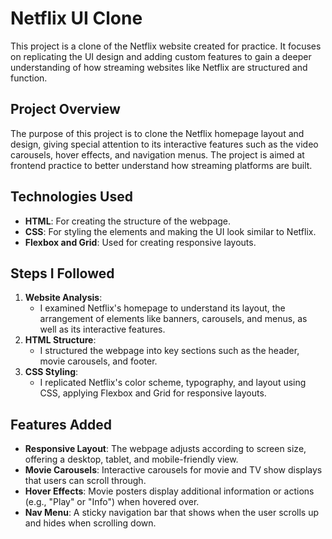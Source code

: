 # Netflix UI Clone

This project is a clone of the Netflix website created for practice. It focuses on replicating the UI design and adding custom features to gain a deeper understanding of how streaming websites like Netflix are structured and function.

## Project Overview
The purpose of this project is to clone the Netflix homepage layout and design, giving special attention to its interactive features such as the video carousels, hover effects, and navigation menus. The project is aimed at frontend practice to better understand how streaming platforms are built.

## Technologies Used
- **HTML**: For creating the structure of the webpage.
- **CSS**: For styling the elements and making the UI look similar to Netflix.
- **Flexbox and Grid**: Used for creating responsive layouts.

## Steps I Followed
1. **Website Analysis**: 
   - I examined Netflix's homepage to understand its layout, the arrangement of elements like banners, carousels, and menus, as well as its interactive features.
2. **HTML Structure**: 
   - I structured the webpage into key sections such as the header, movie carousels, and footer.
3. **CSS Styling**: 
   - I replicated Netflix's color scheme, typography, and layout using CSS, applying Flexbox and Grid for responsive layouts.

## Features Added
- **Responsive Layout**: The webpage adjusts according to screen size, offering a desktop, tablet, and mobile-friendly view.
- **Movie Carousels**: Interactive carousels for movie and TV show displays that users can scroll through.
- **Hover Effects**: Movie posters display additional information or actions (e.g., "Play" or "Info") when hovered over.
- **Nav Menu**: A sticky navigation bar that shows when the user scrolls up and hides when scrolling down.
